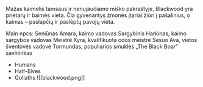 Mažas kaimelis tamsaus ir nenujaučiamo miško pakraštyje, Blackwood yra prietarų ir baimės vieta. Čia gyvenantys žmonės įtariai žiūri į pašalinius, o kaimas – paslapčių ir paslėptų pavojų vieta.

Main npcs:
Seniūnas Amara, kaimo vadovas 
Sargybinis Harkinas, kaimo sargybos vadovas 
Meistrė Kyra, kvalifikuota odos meistrė 
Sesuo Ava, vietos šventovės vadovė 
Tormundas, populiarios smuklės „The Black Boar“ savininkas

-   Humans
-   Half-Elves
-   Goliaths
![[blackwood.png]]